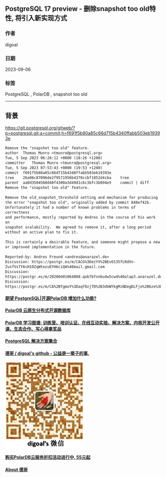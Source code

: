 ## PostgreSQL 17 preview - 删除snapshot too old特性, 将引入新实现方式      
                                                                                                                                          
### 作者                                                                                                                    
digoal                                                                                                                    
                                                                                                                    
### 日期                                                                                                                    
2023-09-06                                                                                                              
                                                                                                          
### 标签                                                                                                                    
PostgreSQL , PolarDB , snapshot too old                   
                                                                                                                    
----                                                                                                                    
                                                                                                                    
## 背景    
https://git.postgresql.org/gitweb/?p=postgresql.git;a=commit;h=f691f5b80a85c66d715b4340ffabb503eb19393e  
  
```  
Remove the "snapshot too old" feature.  
author	Thomas Munro <tmunro@postgresql.org>	  
Tue, 5 Sep 2023 06:26:12 +0000 (18:26 +1200)  
committer	Thomas Munro <tmunro@postgresql.org>	  
Tue, 5 Sep 2023 07:53:43 +0000 (19:53 +1200)  
commit	f691f5b80a85c66d715b4340ffabb503eb19393e  
tree	26a06c87096de2f9571956b4370ccbf1852d4cba	tree  
parent	aa0d3504560d40f4300a3d49d1c6c3bfc3b894e5	commit | diff  
Remove the "snapshot too old" feature.  
  
Remove the old_snapshot_threshold setting and mechanism for producing  
the error "snapshot too old", originally added by commit 848ef42b.  
Unfortunately it had a number of known problems in terms of correctness  
and performance, mostly reported by Andres in the course of his work on  
snapshot scalability.  We agreed to remove it, after a long period  
without an active plan to fix it.  
  
This is certainly a desirable feature, and someone might propose a new  
or improved implementation in the future.  
  
Reported-by: Andres Freund <andres@anarazel.de>  
Discussion: https://postgr.es/m/CACG%3DezYV%2BEvO135fLRdVn-ZusfVsTY6cH1OZqWtezuEYH6ciQA%40mail.gmail.com  
Discussion: https://postgr.es/m/20200401064008.qob7bfnnbu4w5cw4%40alap3.anarazel.de  
Discussion: https://postgr.es/m/CA%2BTgmoY%3Daqf0zjTD%2B3dUWYkgMiNDegDLFjo%2B6ze%3DWtpik%2B3XqA%40mail.gmail.com  
```  
  
    
  
#### [期望 PostgreSQL|开源PolarDB 增加什么功能?](https://github.com/digoal/blog/issues/76 "269ac3d1c492e938c0191101c7238216")
  
  
#### [PolarDB 云原生分布式开源数据库](https://github.com/ApsaraDB "57258f76c37864c6e6d23383d05714ea")
  
  
#### [PolarDB 学习图谱: 训练营、培训认证、在线互动实验、解决方案、内核开发公开课、生态合作、写心得拿奖品](https://www.aliyun.com/database/openpolardb/activity "8642f60e04ed0c814bf9cb9677976bd4")
  
  
#### [PostgreSQL 解决方案集合](../201706/20170601_02.md "40cff096e9ed7122c512b35d8561d9c8")
  
  
#### [德哥 / digoal's github - 公益是一辈子的事.](https://github.com/digoal/blog/blob/master/README.md "22709685feb7cab07d30f30387f0a9ae")
  
  
![digoal's wechat](../pic/digoal_weixin.jpg "f7ad92eeba24523fd47a6e1a0e691b59")
  
  
#### [购买PolarDB云服务折扣活动进行中, 55元起](https://www.aliyun.com/activity/new/polardb-yunparter?userCode=bsb3t4al "e0495c413bedacabb75ff1e880be465a")
  
  
#### [About 德哥](https://github.com/digoal/blog/blob/master/me/readme.md "a37735981e7704886ffd590565582dd0")
  
